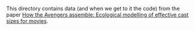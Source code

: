 This directory contains data (and when we get to it the code) from the
paper [How the Avengers assemble: Ecological modelling of effective
cast sizes for movies](https://arxiv.org/abs/1906.08403).

